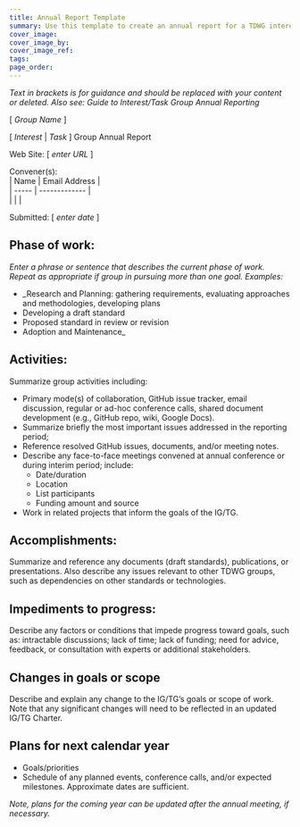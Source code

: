 ```yaml
---
title: Annual Report Template
summary: Use this template to create an annual report for a TDWG interest or task group. Click "edit this page" and then "Raw" (upper right) to view text to be copied.
cover_image: 
cover_image_by: 
cover_image_ref: 
tags: 
page_order: 
---
```


_Text in brackets is for guidance and should be replaced with your content or deleted. Also see: Guide to Interest/Task Group Annual Reporting_

<!-- **COPY THE TEXT BELOW THSI COMMENT**; then paste it into a new file in your repository with a name like "GRP_ABBREV-2018-annual-report.md" -->

\[ _Group Name_ \]

\[ _Interest_ | _Task_ \] Group Annual Report

Web Site:  \[ _enter URL_ \]
 
Convener(s):  
| Name  | Email Address |  
| ----- | ------------- |  
|       |               |  


Submitted:  \[ _enter date_ \]

## Phase of work:  
_Enter a phrase or sentence that describes the current phase of work.  Repeat as appropriate if group in pursuing more than one goal.  Examples:_  
- _Research and Planning: gathering requirements, evaluating approaches and methodologies, developing plans
- Developing a draft standard
- Proposed standard in review or revision
- Adoption and Maintenance_

## Activities:
Summarize group activities including:
- Primary mode(s) of collaboration, GitHub issue tracker, email discussion, regular or ad-hoc conference calls, shared document development (e.g., GitHub repo, wiki, Google Docs).
- Summarize briefly the most important issues addressed in the reporting period; 
- Reference resolved GitHub issues, documents, and/or meeting notes.
- Describe any face-to-face meetings convened at annual conference or during interim period; include:
  - Date/duration
  - Location
  - List participants
  - Funding amount and source
- Work in related projects that inform the goals of the IG/TG.

## Accomplishments:
Summarize and reference any documents (draft standards), publications, or presentations.
Also describe any issues relevant to other TDWG groups, such as dependencies on other standards or technologies. 

## Impediments to progress:
Describe any factors or conditions that impede progress toward goals, such as:  intractable discussions; lack of time; lack of funding; need for advice, feedback, or consultation with experts or additional stakeholders.

## Changes in goals or scope
Describe and explain any change to the IG/TG’s goals or scope of work.  Note that any significant changes will need to be reflected in an updated IG/TG Charter.

## Plans for next calendar year
- Goals/priorities
- Schedule of any planned events, conference calls, and/or expected milestones. Approximate dates are sufficient.

_Note, plans for the coming year can be updated after the annual meeting, if necessary._
